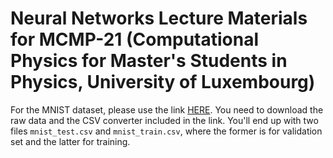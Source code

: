 # Neural Networks Lecture Materials for MCMP-21 (Computational Physics for Master's Students in Physics, University of Luxembourg)

For the MNIST dataset, please use the link [HERE](https://git-disl.github.io/GTDLBench/datasets/mnist_datasets/). You need to download the raw data and the CSV converter included in the link. You'll end up with two files `mnist_test.csv` and `mnist_train.csv`, where the former is for validation set and the latter for training.


